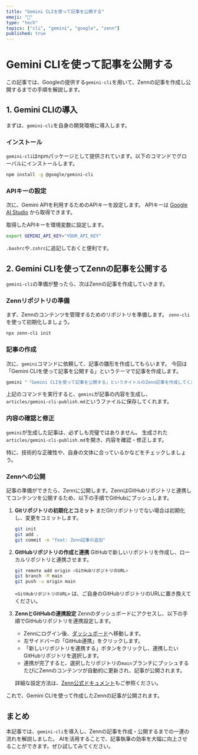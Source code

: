 ```yaml
---
title: "Gemini CLIを使って記事を公開する"
emoji: "🤖"
type: "tech"
topics: ["cli", "gemini", "google", "zenn"]
published: true
---
```


# Gemini CLIを使って記事を公開する

この記事では、Googleの提供する`gemini-cli`を用いて、Zennの記事を作成し公開するまでの手順を解説します。

## 1. Gemini CLIの導入

まずは、`gemini-cli`を自身の開発環境に導入します。

### インストール

`gemini-cli`はnpmパッケージとして提供されています。以下のコマンドでグローバルにインストールします。

```bash
npm install -g @google/gemini-cli
```

### APIキーの設定

次に、Gemini APIを利用するためのAPIキーを設定します。
APIキーは [Google AI Studio](https://aistudio.google.com/app/apikey) から取得できます。

取得したAPIキーを環境変数に設定します。

```bash
export GEMINI_API_KEY="YOUR_API_KEY"
```

`.bashrc`や`.zshrc`に追記しておくと便利です。

## 2. Gemini CLIを使ってZennの記事を公開する

`gemini-cli`の準備が整ったら、次はZennの記事を作成していきます。

### Zennリポジトリの準備

まず、Zennのコンテンツを管理するためのリポジトリを準備します。
`zenn-cli`を使って初期化しましょう。

```bash
npx zenn-cli init
```

### 記事の作成

次に、`gemini`コマンドに依頼して、記事の雛形を作成してもらいます。
今回は「Gemini CLIを使って記事を公開する」というテーマで記事を作成します。

```bash
gemini "「Gemini CLIを使って記事を公開する」というタイトルのZenn記事を作成してください。記事のスラッグは`gemini-cli-publish`とします。"
```

上記のコマンドを実行すると、`gemini`が記事の内容を生成し、`articles/gemini-cli-publish.md`というファイルに保存してくれます。

### 内容の確認と修正

`gemini`が生成した記事は、必ずしも完璧ではありません。
生成された`articles/gemini-cli-publish.md`を開き、内容を確認・修正します。

特に、技術的な正確性や、自身の文体に合っているかなどをチェックしましょう。

### Zennへの公開

記事の準備ができたら、Zennに公開します。ZennはGitHubリポジトリと連携してコンテンツを公開するため、以下の手順でGitHubにプッシュします。

1.  **Gitリポジトリの初期化とコミット**
    まだGitリポジトリでない場合は初期化し、変更をコミットします。

    ```bash
    git init
    git add .
    git commit -m "feat: Zenn記事の追加"
    ```

2.  **GitHubリポジトリの作成と連携**
    GitHubで新しいリポジトリを作成し、ローカルリポジトリと連携させます。

    ```bash
    git remote add origin <GitHubリポジトリのURL>
    git branch -M main
    git push -u origin main
    ```
    `<GitHubリポジトリのURL>` は、ご自身のGitHubリポジトリのURLに置き換えてください。

3.  **ZennとGitHubの連携設定**
    Zennのダッシュボードにアクセスし、以下の手順でGitHubリポジトリを連携設定します。

    -   Zennにログイン後、[ダッシュボード](https://zenn.dev/dashboard)へ移動します。
    -   左サイドバーの「GitHub連携」をクリックします。
    -   「新しいリポジトリを連携する」ボタンをクリックし、連携したいGitHubリポジトリを選択します。
    -   連携が完了すると、選択したリポジトリの`main`ブランチにプッシュするたびにZennのコンテンツが自動的に更新され、記事が公開されます。

    詳細な設定方法は、[Zenn公式ドキュメント](https://zenn.dev/zenn/articles/connect-to-github)もご参照ください。

これで、Gemini CLIを使って作成したZennの記事が公開されます。

## まとめ

本記事では、`gemini-cli`を導入し、Zennの記事を作成・公開するまでの一連の流れを解説しました。
AIを活用することで、記事執筆の効率を大幅に向上させることができます。ぜひ試してみてください。
